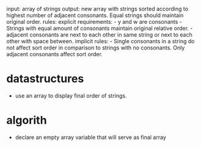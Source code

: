 input: array of strings
output: new array with strings sorted according to highest
  number of adjacent consonants. Equal strings should maintain original order.
rules:
  explicit requirements:
    - y and w are consonants
    - Strings with equal amount of consonants maintain original relative order.
    - adjacent consonants are next to each other in same string or next to each other with space between.
  implicit rules:
    - Single consonants in a string do not affect sort order in comparison to strings with no consonants. Only adjacent consonants affect sort order.
# datastructures
  - use an array to display final order of strings.

# algorith

- declare an empty array variable that will serve as final array

